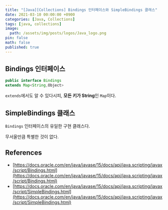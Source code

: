 ```yaml
---
title: "[Java][Collections] Bindings 인터페이스와 SimpleBindings 클래스"
date: 2021-03-10 00:00:00 +0900
categories: [Java, Collections]
tags: [java, collections]
image:
  path: /assets/img/posts/logos/Java_logo.png
pin: false
math: false
published: true
---
```


## Bindings 인터페이스

```java
public interface Bindings
extends Map<String,​Object>
```

`extends`에서도 알 수 있다시피, **모든 키가 String**인 `Map`이다.

## SimpleBindings 클래스

`Bindings` 인터페이스의 유일한 구현 클래스다.

무서울만큼 특별한 것이 없다.

## References

- [https://docs.oracle.com/en/java/javase/15/docs/api/java.scripting/javax/script/Bindings.html](https://docs.oracle.com/en/java/javase/15/docs/api/java.scripting/javax/script/Bindings.html)
- [https://docs.oracle.com/en/java/javase/15/docs/api/java.scripting/javax/script/SimpleBindings.html](https://docs.oracle.com/en/java/javase/15/docs/api/java.scripting/javax/script/SimpleBindings.html)
